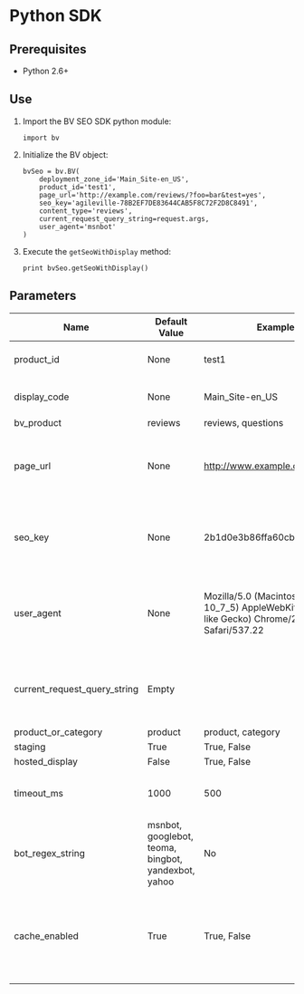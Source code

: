 # Python SDK

## Prerequisites

* Python 2.6+

## Use

1. Import the BV SEO SDK python module:

	`
	import bv
	`
	
2. Initialize the BV object:

	```
    bvSeo = bv.BV(
        deployment_zone_id='Main_Site-en_US',
        product_id='test1',
        page_url='http://example.com/reviews/?foo=bar&test=yes',
        seo_key='agileville-78B2EF7DE83644CAB5F8C72F2D8C8491', 
        content_type='reviews',
        current_request_query_string=request.args,
        user_agent='msnbot'
    )
	```
	
3. Execute the `getSeoWithDisplay` method:

	```
	print bvSeo.getSeoWithDisplay()
	```
	
## Parameters

Name | Default Value | Example Values | Required | Notes
------ | ------------- | ------------ | ------------ | ------------
product_id |  None | test1 | Yes | This will match the value of the product External ID in the XML product feed.  |
display_code |  None | Main_Site-en_US | Yes | Default display code. Will vary when implementing on different locales/languages. |
bv_product | reviews | reviews, questions | No | |
page_url | None |  http://www.example.com/pdp/test1 | Yes | Pass the URL of the current page to this parameter. For example, using the Flask framework, you would pass `request.path` to this parameter. |
seo_key |  None | 2b1d0e3b86ffa60cb2079dea11135c1e | Yes | Get from the config hub. On the left panel, click "Technical Setup" > "SEO Configuration." The value will be in the "Cloud Key" field. |
user_agent | None | Mozilla/5.0 (Macintosh; Intel Mac OS X 10_7_5) AppleWebKit/537.22 (KHTML, like Gecko) Chrome/25.0.1364.152 Safari/537.22 | Yes | Pass the user agent string of the request to this parameter. For example, using the Flask framework, you would pass `request.headers.get('User-Agent')` to this parameter. |
current_request_query_string | Empty | | Yes | Pass the current request query string as a `dict` object. For example, using the Flask framework, you would pass `request.args` as a `dict` object. |
product_or_category | product | product, category | No | |
staging |  True | True, False | No | |
hosted_display | False | True, False | No | |
timeout_ms | 1000 | 500 | No | Integer in milliseconds. Determines how much time the request will be given before timing out. |
bot_regex_string | msnbot, googlebot, teoma, bingbot, yandexbot, yahoo | No | any valid regex | This is the regex used to determine whether or not the current request is a bot (checking against user agent header). |
cache_enabled | True | True, False | No | Enables caching results of an object so that calling the same object's accessor methods multiple times won't go through the whole process multiple times. It simply returns the previous response if there was one. |
